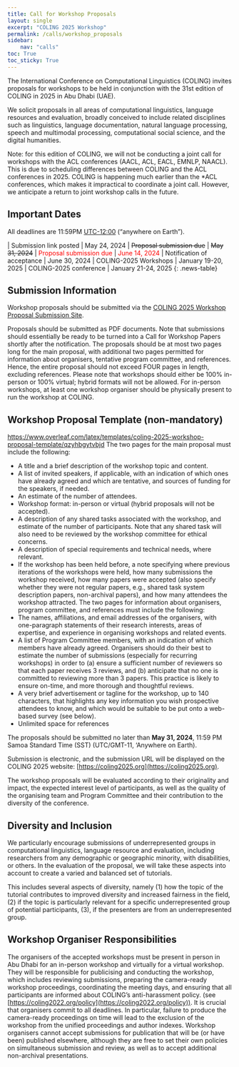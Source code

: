 ```yaml
---
title: Call for Workshop Proposals
layout: single
excerpt: "COLING 2025 Workshop"
permalink: /calls/workshop_proposals
sidebar: 
    nav: "calls"
toc: True
toc_sticky: True
---
```


The International Conference on Computational Linguistics (COLING) invites proposals for workshops to be held in conjunction with the 31st edition of COLING in 2025  in Abu Dhabi (UAE). 

We solicit proposals in all areas of computational linguistics, language resources and evaluation, broadly conceived to include related disciplines such as linguistics, language documentation, natural language processing, speech and multimodal processing, computational social science, and the digital humanities.

Note: for this edition of COLING, we will not be conducting a joint call for workshops with the ACL conferences (AACL, ACL, EACL, EMNLP, NAACL). This is due to scheduling differences between COLING and the ACL conferences in 2025. COLING is happening much earlier than the *ACL conferences, which makes it impractical to coordinate a joint call. However, we anticipate  a return to joint workshop calls in the future.

## Important Dates
All deadlines are 11:59PM [UTC-12:00](https://www.timeanddate.com/time/zone/timezone/utc-12) (“anywhere on Earth”).
<style>
.news-table { font-size: .9em; table-layout: fixed; text-align: left; }
.news-table tr td:nth-child(1) { font-weight: bold; width: 80em; }
.news-table { font-size: .9em; table-layout: fixed;}
/*.news-table tr td:nth-child(1) {font-weight: bold; width: 25em; }*/
.news-table tr td:nth-child(2) {width: 55em; }
.red-text { color: red; }
</style>
| Submission link posted | May 24, 2024
| ~~Proposal submission due~~ | ~~May 31, 2024~~
| <span class="red-text">Proposal submission due</span> | <span class="red-text">June 14, 2024</span>
| Notification of acceptance | June 30, 2024
| COLING-2025 Workshops | January 19-20, 2025
| COLING-2025 conference | January 21-24, 2025
{: .news-table}

## Submission Information

Workshop proposals should be submitted via the [COLING 2025 Workshop Proposal Submission Site](https://softconf.com/coling2025/wsCL25).

Proposals should be submitted as PDF documents. Note that submissions should essentially be ready to be turned into a Call for Workshop Papers shortly after the  notification.
The proposals should be at most two pages long for the main proposal, with additional two pages permitted for information about organisers, tentative program committee, and references. Hence, the entire proposal should not exceed FOUR pages in length, excluding references. Please note that workshops should either be 100% in-person or 100% virtual; hybrid formats will not be allowed. For in-person workshops, at least one workshop organiser should be physically present to run the workshop at COLING.

## Workshop Proposal Template (non-mandatory)
https://www.overleaf.com/latex/templates/coling-2025-workshop-proposal-template/qzyhbgytvbjd 
The two pages for the main proposal must include the following:
- A title and a brief description of the workshop topic and content.
- A list of invited speakers, if applicable, with an indication of which ones have already agreed and which are tentative, and sources of funding for the speakers, if needed.
- An estimate of the number of attendees.
- Workshop format: in-person or virtual (hybrid proposals will not be accepted).
- A description of any shared tasks associated with the workshop, and estimate of the number of participants. Note that any shared task will also need to be reviewed by the workshop committee for ethical concerns.
- A description of special requirements and technical needs, where relevant.
- If the workshop has been held before, a note specifying where previous iterations of the workshops were held, how many submissions the workshop received, how many papers were accepted (also specify whether they were not regular papers, e.g., shared task system description papers, non-archival papers), and how many attendees the workshop attracted.
The two pages for information about organisers, program committee, and references must include the following:
- The names, affiliations, and email addresses of the organisers, with one-paragraph statements of their research interests, areas of expertise, and experience in organising workshops and related events.
- A list of Program Committee members, with an indication of which members have already agreed. Organisers should do their best to estimate the number of submissions (especially for recurring workshops) in order to (a) ensure a sufficient number of reviewers so that each paper receives 3 reviews, and (b) anticipate that no one is committed to reviewing more than 3 papers. This practice is likely to ensure on-time, and more thorough and thoughtful reviews.
- A very brief advertisement or tagline for the workshop, up to 140 characters, that highlights any key information you wish prospective attendees to know, and which would be suitable to be put onto a web-based survey (see below).
- Unlimited space for references

The proposals should be submitted no later than **May 31, 2024**, 11:59 PM Samoa Standard Time (SST) (UTC/GMT-11, ‘Anywhere on Earth).

Submission is electronic, and the submission URL will be displayed on the COLING 2025 website: [https://coling2025.org](https://coling2025.org).

The workshop proposals will be evaluated according to their originality and impact, the expected interest level of participants, as well as the quality of the organising team and Program Committee and their contribution to the diversity of the conference.

## Diversity and Inclusion
We particularly encourage submissions of underrepresented groups in computational linguistics, language resource and evaluation, including researchers from any demographic or geographic minority, with disabilities, or others. In the evaluation of the proposal, we will take these aspects into account to create a varied and balanced set of tutorials.

This includes several aspects of diversity, namely (1) how the topic of the tutorial contributes to improved diversity and increased fairness in the field, (2) if the topic is particularly relevant for a specific underrepresented group of potential participants, (3), if the presenters are from an underrepresented group.

## Workshop Organiser Responsibilities
The organisers of the accepted workshops must be present in person in Abu Dhabi for an in-person workshop and virtually for a virtual workshop. They will be responsible for publicising and conducting the workshop, which includes reviewing submissions, preparing the camera-ready workshop proceedings, coordinating the meeting days, and ensuring that all participants are informed about COLING’s anti-harassment policy. (see [https://coling2022.org/policy](https://coling2022.org/policy)). It is crucial that organisers commit to all deadlines. In particular, failure to produce the camera-ready proceedings on time will lead to the exclusion of the workshop from the unified proceedings and author indexes. Workshop organisers cannot accept submissions for publication that will be (or have been) published elsewhere, although they are free to set their own policies on simultaneous submission and review, as well as to accept additional non-archival presentations.